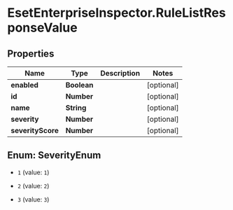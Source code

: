# EsetEnterpriseInspector.RuleListResponseValue

## Properties

Name | Type | Description | Notes
------------ | ------------- | ------------- | -------------
**enabled** | **Boolean** |  | [optional] 
**id** | **Number** |  | [optional] 
**name** | **String** |  | [optional] 
**severity** | **Number** |  | [optional] 
**severityScore** | **Number** |  | [optional] 



## Enum: SeverityEnum


* `1` (value: `1`)

* `2` (value: `2`)

* `3` (value: `3`)




